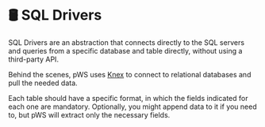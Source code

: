 # 🛢 SQL Drivers

SQL Drivers are an abstraction that connects directly to the SQL servers and queries from a specific database and table directly, without using a third-party API.

Behind the scenes, pWS uses [Knex](https://knexjs.org) to connect to relational databases and pull the needed data.

Each table should have a specific format, in which the fields indicated for each one are mandatory. Optionally, you might append data to it if you need to, but pWS will extract only the necessary fields.
